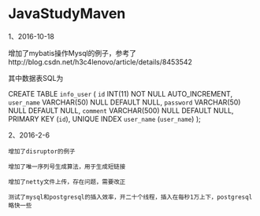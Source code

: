 # JavaStudyMaven
1、2016-10-18 

   增加了mybatis操作Mysql的例子，参考了http://blog.csdn.net/h3c4lenovo/article/details/8453542
   
   其中数据表SQL为
   
   CREATE TABLE `info_user` (
	`id` INT(11) NOT NULL AUTO_INCREMENT,
	`user_name` VARCHAR(50) NULL DEFAULT NULL,
	`password` VARCHAR(50) NULL DEFAULT NULL,
	`comment` VARCHAR(500) NULL DEFAULT NULL,
	PRIMARY KEY (`id`),
	UNIQUE INDEX `user_name` (`user_name`)
);


2、2016-2-6

    增加了disruptor的例子
    
    增加了唯一序列号生成算法，用于生成短链接
    
    增加了netty文件上传，存在问题，需要改正
    
    测试了mysql和postgresql的插入效率，开二十个线程，插入在每秒1万上下，postgresql略快一些
    
